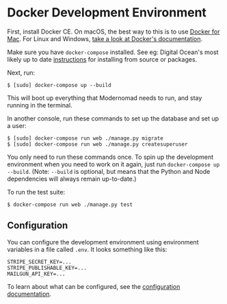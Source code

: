 # Docker Development Environment

First, install Docker CE. On macOS, the best way to this is to use [Docker for Mac](https://docs.docker.com/docker-for-mac/install/). For Linux and Windows, [take a look at Docker's documentation](https://docs.docker.com/engine/installation/). 

Make sure you have `docker-compose` installed. See eg: Digital Ocean's most likely up to date [instructions](https://www.digitalocean.com/community/tutorials/how-to-install-docker-compose-on-ubuntu-18-04) for installing from source or packages. 

Next, run:

    $ [sudo] docker-compose up --build

This will boot up everything that Modernomad needs to run, and stay running in the terminal.

In another console, run these commands to set up the database and set up a user:

    $ [sudo] docker-compose run web ./manage.py migrate
    $ [sudo] docker-compose run web ./manage.py createsuperuser

You only need to run these commands once. To spin up the development environment when you need to work on it again, just run `docker-compose up --build`. (Note: `--build` is optional, but means that the Python and Node dependencies will always remain up-to-date.)

To run the test suite:

    $ docker-compose run web ./manage.py test

## Configuration

You can configure the development environment using environment variables in a file called `.env`. It looks something like this:

```
STRIPE_SECRET_KEY=...
STRIPE_PUBLISHABLE_KEY=...
MAILGUN_API_KEY=...
```

To learn about what can be configured, see the [configuration documentation](configuration.md).
